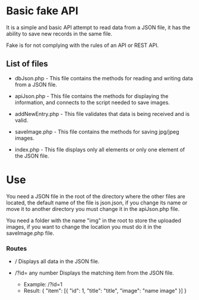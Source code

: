 # Basic fake API

It is a simple and basic API attempt to read data from a JSON file, it has the ability to save new records in the same file.

Fake is for not complying with the rules of an API or REST API.

## List of files

* dbJson.php - This file contains the methods for reading and writing data from a JSON file.

* apiJson.php - This file contains the methods for displaying the information, and connects to the script needed to save images.

* addNewEntry.php - This file validates that data is being received and is valid.

* saveImage.php - This file contains the methods for saving jpg/jpeg images.

* index.php - This file displays only all elements or only one element of the JSON file.

# Use
You need a JSON file in the root of the directory where the other files are located, the default name of the file is json.json, if you change its name or move it to another directory you must change it in the apiJson.php file.

You need a folder with the name "img" in the root to store the uploaded images, if you want to change the location you must do it in the saveImage.php file.

### Routes

* / Displays all data in the JSON file.

* /?id= any number Displays the matching item from the JSON file.
    * Example: /?id=1
    * Result: 
                {
                    "item": [{
    	                        "id": 1,
    	                        "title": "title",
    	                        "image": "name image"
                            }]
                }


